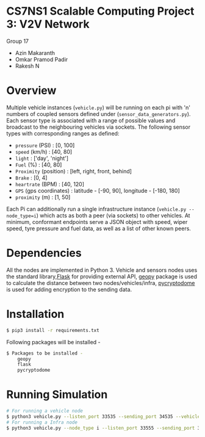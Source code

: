 # CS7NS1 Scalable Computing Project 3: V2V Network

Group 17
- Azin Makaranth
- Omkar Pramod Padir
- Rakesh N

# Overview

Multiple vehicle instances (`vehicle.py`) will be running on each pi with 'n' numbers
of coupled sensors defined under (`sensor_data_generators.py`). Each sensor type is 
associated with a range of possible values and broadcast to the neighbouring vehicles
via sockets. The following sensor types with corresponding ranges as defined:
- `pressure` (PSI) : [0, 100]
- `speed` (km/h) : [40, 80]
- `light` : ['day', 'night']
- `Fuel` (%) : [40, 80]
- `Proximity` (position) : [left, right, front, behind] 
- `Brake` : [0, 4]
- `heartrate` (BPM) : [40, 120]
- `GPS` (gps coordinates) : latitude - [-90, 90], longitude - [-180, 180]
- `proximity` (m) : [1, 50]

Each Pi can additionally run a single infrastructure instance (`vehicle.py --node_type=i`)
which acts as both a peer (via sockets) to other vehicles. At minimum, conformant endpoints
serve a JSON object with speed, wiper speed, tyre pressure and fuel data, as well as a list
of other known peers. 


# Dependencies

All the nodes are implemented in Python 3. Vehicle and sensors nodes uses the 
standard library,[Flask](https://flask.palletsprojects.com/) for providing 
external API, [geopy](https://geopy.readthedocs.io/) package is used to calculate
the distance between two nodes/vehicles/infra, [pycryptodome](https://pycryptodome.readthedocs.io/)
is used for adding encryption to the sending data.

# Installation

```sh
$ pip3 install -r requirements.txt
```
Following packages will be installed -
```sh
$ Packages to be installed -
    geopy
    flask
    pycryptodome
```

# Running Simulation
```sh
# For running a vehicle node
$ python3 vehicle.py --listen_port 33535 --sending_port 34535 --vehicle_id 4 --latitude 53.37527718212891 --longitude -6.285589418171051 --api_port 5001
# For running a Infra node
$ python3 vehicle.py --node_type i --listen_port 33555 --sending_port 34555 --vehicle_id 2 --latitude 53.375099182128906 --longitude -6.285900115966797 --api_port 5000 
```